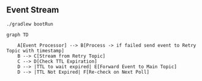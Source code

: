 Event Stream
----------------------

```
./gradlew bootRun
```


```mermaid
graph TD

    A[Event Processor] --> B[Process -> if failed send event to Retry Topic with timestamp]
    B --> C[Stream from Retry Topic]
    C --> D[Check TTL Expiration]
    D --> |TTL to wait expired| E[Forward Event to Main Topic]
    D --> |TTL Not Expired| F[Re-check on Next Poll]
```